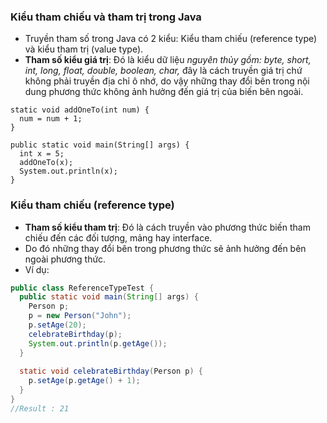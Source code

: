 ### Kiểu tham chiếu và tham trị trong Java
- Truyền tham số trong Java có 2 kiểu: Kiểu tham chiếu (reference type) và kiểu tham trị (value type).
- **Tham số kiểu giá trị**: Đó là kiểu dữ liệu _nguyên thủy gồm: byte, short, int, long, float, double, boolean, char,_ đây là cách truyền giá trị chứ không phải truyền địa chỉ ô nhớ, do vậy những thay đổi bên trong nội dung phương thức không ảnh hưởng đến giá trị của biến bên ngoài.
```
static void addOneTo(int num) {
  num = num + 1;
}

public static void main(String[] args) {
  int x = 5;
  addOneTo(x);
  System.out.println(x);
}
```
### Kiểu tham chiếu (reference type)
- **Tham số kiểu tham trị**: Đó là cách truyền vào phương thức biến tham chiếu đến các đối tượng, mảng hay interface.
- Do đó những thay đổi bên trong phương thức sẽ ảnh hưởng đến bên ngoài phương thức.
- Ví dụ:
```java
public class ReferenceTypeTest {
  public static void main(String[] args) {
    Person p;
    p = new Person("John");
    p.setAge(20);
    celebrateBirthday(p);
    System.out.println(p.getAge());
  }
  
  static void celebrateBirthday(Person p) {
    p.setAge(p.getAge() + 1);
  }
}
//Result : 21
```
